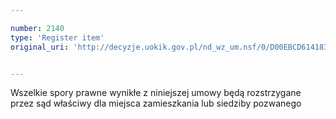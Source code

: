 ```yaml
---

number: 2140
type: 'Register item'
original_uri: 'http://decyzje.uokik.gov.pl/nd_wz_um.nsf/0/D00EBCD61418325FC125781E0047A874?OpenDocument'


---
```


Wszelkie spory prawne wynikłe z niniejszej umowy będą rozstrzygane przez sąd właściwy dla miejsca zamieszkania lub siedziby pozwanego
